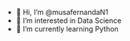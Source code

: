 - 👋 Hi, I’m @musafernandaN1
- 👀 I’m interested in Data Science
- 🌱 I’m currently learning Python

<!---
musafernandaN1/musafernandaN1 is a ✨ special ✨ repository because its `README.md` (this file) appears on your GitHub profile.
You can click the Preview link to take a look at your changes.
--->
